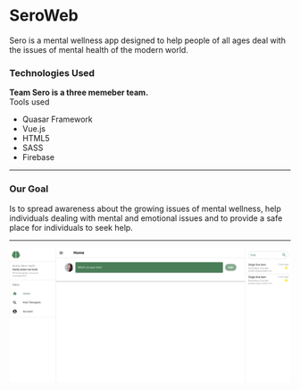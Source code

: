 # SeroWeb
Sero is a mental wellness app designed to help people of all ages deal with the issues of mental health of the modern world.

### Technologies Used
__Team Sero is a three memeber team.__
<br>Tools used
* Quasar Framework
* Vue.js
* HTML5
* SASS
* Firebase

---

### Our Goal
Is to spread awareness about the growing issues of mental wellness, help individuals dealing with mental and emotional issues and to provide a safe place for individuals to seek help.

---
![Homepage](/images/homepage.png)
